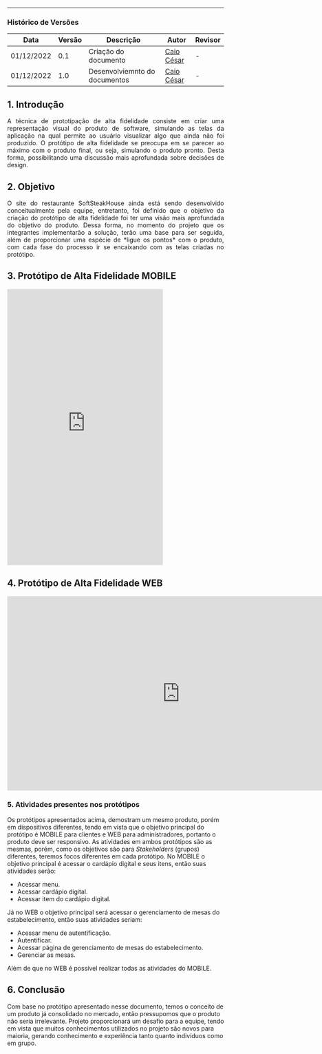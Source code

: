 ***
### Histórico de Versões

| Data  | Versão | Descrição | Autor | Revisor |
| --- | --- | --- | --- | --- |
| 01/12/2022 | 0.1 | Criação do documento | [Caio César](https://github.com/oCaioOliveira) | - |
| 01/12/2022 | 1.0 | Desenvolviemnto do documentos | [Caio César](https://github.com/oCaioOliveira) | - |

## 1. Introdução

<p align="justify">
A técnica de prototipação de alta fidelidade consiste em criar uma representação visual do produto de software, simulando as telas da aplicação na qual permite ao usuário visualizar algo que ainda não foi produzido. O protótipo de alta fidelidade se preocupa em se parecer ao máximo com o produto final, ou seja, simulando o produto pronto. Desta forma, possibilitando uma discussão mais aprofundada sobre decisões de design.
</p>

## 2. Objetivo

<p align="justify">
O site do restaurante SoftSteakHouse ainda está sendo desenvolvido conceitualmente pela equipe, entretanto, foi definido que o objetivo da criação do protótipo de alta fidelidade foi ter uma visão mais aprofundada do objetivo do produto. Dessa forma, no momento do projeto que os integrantes implementarão a solução, terão uma base para ser seguida, além de proporcionar uma espécie de *ligue os pontos* com o produto, com cada fase do processo ir se encaixando com as telas criadas no protótipo.
</p>

## 3. Protótipo de Alta Fidelidade MOBILE

<iframe style="border: 1px solid rgba(0, 0, 0, 0.1);" width="360" height="640" src="https://www.figma.com/embed?embed_host=share&url=https%3A%2F%2Fwww.figma.com%2Fproto%2FyijWr243Zkrfi5bfoOLTcG%2FSoft-SteakHouse%3Fnode-id%3D19%253A8%26scaling%3Dscale-down%26page-id%3D0%253A1%26starting-point-node-id%3D19%253A8" allowfullscreen></iframe>

## 4. Protótipo de Alta Fidelidade WEB

<iframe style="border: 1px solid rgba(0, 0, 0, 0.1);" width="800" height="450" src="https://www.figma.com/embed?embed_host=share&url=https%3A%2F%2Fwww.figma.com%2Fproto%2F6VCkdozArF1usDvjOoTq19%2FUntitled%3Fnode-id%3D1%253A20%26scaling%3Dmin-zoom%26page-id%3D0%253A1%26starting-point-node-id%3D1%253A20" allowfullscreen></iframe>

### 5. Atividades presentes nos protótipos

Os protótipos apresentados acima, demostram um mesmo produto, porém em dispositivos diferentes, tendo em vista que o objetivo principal do protótipo é MOBILE para clientes e WEB para administradores, portanto o produto deve ser responsivo. As atividades em ambos protótipos são as mesmas, porém, como os objetivos são para *Stakeholders* (grupos) diferentes, teremos focos diferentes em cada protótipo. No MOBILE o objetivo principal é acessar o cardápio digital e seus itens, então suas atividades serão:
* Acessar menu.
* Acessar cardápio digital.
* Acessar item do cardápio digital.

Já no WEB  o objetivo principal será acessar o gerenciamento de mesas do estabelecimento, então suas atividades seriam:
* Acessar menu de autentificação.
* Autentificar.
* Acessar página de gerenciamento de mesas do estabelecimento.
* Gerenciar as mesas.

Além de que no WEB é possível realizar todas as atividades do MOBILE.

## 6. Conclusão

Com base no protótipo apresentado nesse documento, temos o conceito de um produto já consolidado no mercado, então pressupomos que o produto não seria irrelevante. Projeto proporcionará um desafio para a equipe, tendo em vista que muitos conhecimentos utilizados no projeto são novos para maioria, gerando conhecimento e experiência tanto quanto indivíduos como em grupo. 
